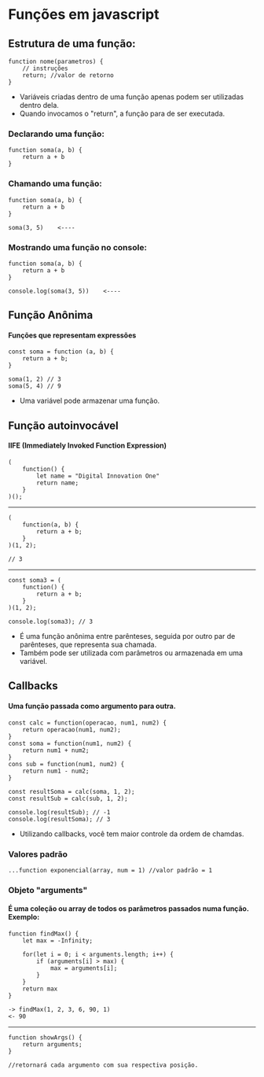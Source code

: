 # Funções em javascript

## Estrutura de uma função:

    function nome(parametros) {
        // instruções
        return; //valor de retorno
    }
* Variáveis criadas dentro de uma função apenas podem ser utilizadas dentro dela.
* Quando invocamos o "return", a função para de ser executada.

### Declarando uma função:

    function soma(a, b) {
        return a + b
    }

### Chamando uma função:

    function soma(a, b) {
        return a + b
    }

    soma(3, 5)    <----

### Mostrando uma função no console:

    function soma(a, b) {
        return a + b
    }

    console.log(soma(3, 5))    <----

## Função Anônima
#### Funções que representam expressões
    const soma = function (a, b) {
        return a + b;
    }

    soma(1, 2) // 3
    soma(5, 4) // 9
* Uma variável pode armazenar uma função.

## Função autoinvocável
#### IIFE (Immediately Invoked Function Expression)
    (
        function() {
            let name = "Digital Innovation One"
            return name;
        }
    )();
---
    (
        function(a, b) {
            return a + b;
        }
    )(1, 2);

    // 3
---

    const soma3 = (
        function() {
            return a + b;
        }
    )(1, 2);

    console.log(soma3); // 3


* É uma função anônima entre parênteses, seguida por outro par de parênteses, que representa sua chamada.
* Também pode ser utilizada com parâmetros ou armazenada em uma variável.

## Callbacks
#### Uma função passada como argumento para outra.
    const calc = function(operacao, num1, num2) {
        return operacao(num1, num2);
    }
    const soma = function(num1, num2) {
        return num1 + num2;
    }
    cons sub = function(num1, num2) {
        return num1 - num2;
    }

    const resultSoma = calc(soma, 1, 2);
    const resultSub = calc(sub, 1, 2);

    console.log(resultSub); // -1
    console.log(resultSoma); // 3
* Utilizando callbacks, você tem maior controle da ordem de chamdas.

### Valores padrão
    ...function exponencial(array, num = 1) //valor padrão = 1

### Objeto "arguments"
#### É uma coleção ou array de todos os parâmetros passados numa função. Exemplo:
    function findMax() {
        let max = -Infinity;

        for(let i = 0; i < arguments.length; i++) {
            if (arguments[i] > max) {
                max = arguments[i];
            }
        }
        return max
    }

    -> findMax(1, 2, 3, 6, 90, 1)
    <- 90
---
    function showArgs() {
        return arguments; 
    }
    
    //retornará cada argumento com sua respectiva posição.